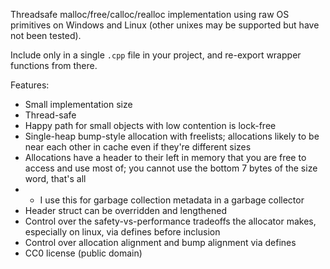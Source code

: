 Threadsafe malloc/free/calloc/realloc implementation using raw OS primitives on Windows and Linux (other unixes may be supported but have not been tested).

Include only in a single `.cpp` file in your project, and re-export wrapper functions from there.

Features:

- Small implementation size
- Thread-safe
- Happy path for small objects with low contention is lock-free
- Single-heap bump-style allocation with freelists; allocations likely to be near each other in cache even if they're different sizes
- Allocations have a header to their left in memory that you are free to access and use most of; you cannot use the bottom 7 bytes of the size word, that's all
- - I use this for garbage collection metadata in a garbage collector
- Header struct can be overridden and lengthened
- Control over the safety-vs-performance tradeoffs the allocator makes, especially on linux, via defines before inclusion
- Control over allocation alignment and bump alignment via defines
- CC0 license (public domain)
